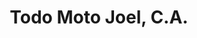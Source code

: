 ---
title: "Todo Moto Joel, C.A."
url: /ciudad-guayana-puerto-ordaz/todo-moto-joel-c-a/
shop: piezas de automóviles
---